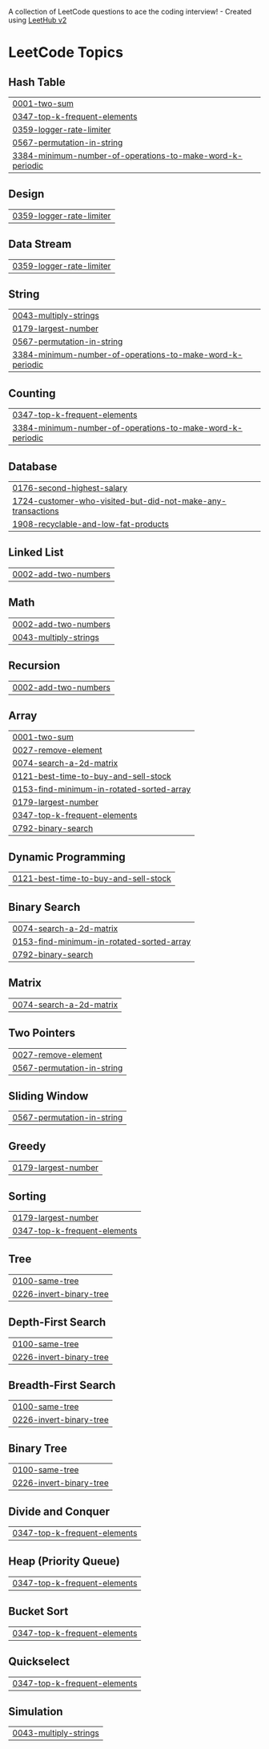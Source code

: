 A collection of LeetCode questions to ace the coding interview! - Created using [LeetHub v2](https://github.com/arunbhardwaj/LeetHub-2.0)
<!---LeetCode Topics Start-->
# LeetCode Topics
## Hash Table
|  |
| ------- |
| [0001-two-sum](https://github.com/syalal/leetcode/tree/master/0001-two-sum) |
| [0347-top-k-frequent-elements](https://github.com/syalal/leetcode/tree/master/0347-top-k-frequent-elements) |
| [0359-logger-rate-limiter](https://github.com/syalal/leetcode/tree/master/0359-logger-rate-limiter) |
| [0567-permutation-in-string](https://github.com/syalal/leetcode/tree/master/0567-permutation-in-string) |
| [3384-minimum-number-of-operations-to-make-word-k-periodic](https://github.com/syalal/leetcode/tree/master/3384-minimum-number-of-operations-to-make-word-k-periodic) |
## Design
|  |
| ------- |
| [0359-logger-rate-limiter](https://github.com/syalal/leetcode/tree/master/0359-logger-rate-limiter) |
## Data Stream
|  |
| ------- |
| [0359-logger-rate-limiter](https://github.com/syalal/leetcode/tree/master/0359-logger-rate-limiter) |
## String
|  |
| ------- |
| [0043-multiply-strings](https://github.com/syalal/leetcode/tree/master/0043-multiply-strings) |
| [0179-largest-number](https://github.com/syalal/leetcode/tree/master/0179-largest-number) |
| [0567-permutation-in-string](https://github.com/syalal/leetcode/tree/master/0567-permutation-in-string) |
| [3384-minimum-number-of-operations-to-make-word-k-periodic](https://github.com/syalal/leetcode/tree/master/3384-minimum-number-of-operations-to-make-word-k-periodic) |
## Counting
|  |
| ------- |
| [0347-top-k-frequent-elements](https://github.com/syalal/leetcode/tree/master/0347-top-k-frequent-elements) |
| [3384-minimum-number-of-operations-to-make-word-k-periodic](https://github.com/syalal/leetcode/tree/master/3384-minimum-number-of-operations-to-make-word-k-periodic) |
## Database
|  |
| ------- |
| [0176-second-highest-salary](https://github.com/syalal/leetcode/tree/master/0176-second-highest-salary) |
| [1724-customer-who-visited-but-did-not-make-any-transactions](https://github.com/syalal/leetcode/tree/master/1724-customer-who-visited-but-did-not-make-any-transactions) |
| [1908-recyclable-and-low-fat-products](https://github.com/syalal/leetcode/tree/master/1908-recyclable-and-low-fat-products) |
## Linked List
|  |
| ------- |
| [0002-add-two-numbers](https://github.com/syalal/leetcode/tree/master/0002-add-two-numbers) |
## Math
|  |
| ------- |
| [0002-add-two-numbers](https://github.com/syalal/leetcode/tree/master/0002-add-two-numbers) |
| [0043-multiply-strings](https://github.com/syalal/leetcode/tree/master/0043-multiply-strings) |
## Recursion
|  |
| ------- |
| [0002-add-two-numbers](https://github.com/syalal/leetcode/tree/master/0002-add-two-numbers) |
## Array
|  |
| ------- |
| [0001-two-sum](https://github.com/syalal/leetcode/tree/master/0001-two-sum) |
| [0027-remove-element](https://github.com/syalal/leetcode/tree/master/0027-remove-element) |
| [0074-search-a-2d-matrix](https://github.com/syalal/leetcode/tree/master/0074-search-a-2d-matrix) |
| [0121-best-time-to-buy-and-sell-stock](https://github.com/syalal/leetcode/tree/master/0121-best-time-to-buy-and-sell-stock) |
| [0153-find-minimum-in-rotated-sorted-array](https://github.com/syalal/leetcode/tree/master/0153-find-minimum-in-rotated-sorted-array) |
| [0179-largest-number](https://github.com/syalal/leetcode/tree/master/0179-largest-number) |
| [0347-top-k-frequent-elements](https://github.com/syalal/leetcode/tree/master/0347-top-k-frequent-elements) |
| [0792-binary-search](https://github.com/syalal/leetcode/tree/master/0792-binary-search) |
## Dynamic Programming
|  |
| ------- |
| [0121-best-time-to-buy-and-sell-stock](https://github.com/syalal/leetcode/tree/master/0121-best-time-to-buy-and-sell-stock) |
## Binary Search
|  |
| ------- |
| [0074-search-a-2d-matrix](https://github.com/syalal/leetcode/tree/master/0074-search-a-2d-matrix) |
| [0153-find-minimum-in-rotated-sorted-array](https://github.com/syalal/leetcode/tree/master/0153-find-minimum-in-rotated-sorted-array) |
| [0792-binary-search](https://github.com/syalal/leetcode/tree/master/0792-binary-search) |
## Matrix
|  |
| ------- |
| [0074-search-a-2d-matrix](https://github.com/syalal/leetcode/tree/master/0074-search-a-2d-matrix) |
## Two Pointers
|  |
| ------- |
| [0027-remove-element](https://github.com/syalal/leetcode/tree/master/0027-remove-element) |
| [0567-permutation-in-string](https://github.com/syalal/leetcode/tree/master/0567-permutation-in-string) |
## Sliding Window
|  |
| ------- |
| [0567-permutation-in-string](https://github.com/syalal/leetcode/tree/master/0567-permutation-in-string) |
## Greedy
|  |
| ------- |
| [0179-largest-number](https://github.com/syalal/leetcode/tree/master/0179-largest-number) |
## Sorting
|  |
| ------- |
| [0179-largest-number](https://github.com/syalal/leetcode/tree/master/0179-largest-number) |
| [0347-top-k-frequent-elements](https://github.com/syalal/leetcode/tree/master/0347-top-k-frequent-elements) |
## Tree
|  |
| ------- |
| [0100-same-tree](https://github.com/syalal/leetcode/tree/master/0100-same-tree) |
| [0226-invert-binary-tree](https://github.com/syalal/leetcode/tree/master/0226-invert-binary-tree) |
## Depth-First Search
|  |
| ------- |
| [0100-same-tree](https://github.com/syalal/leetcode/tree/master/0100-same-tree) |
| [0226-invert-binary-tree](https://github.com/syalal/leetcode/tree/master/0226-invert-binary-tree) |
## Breadth-First Search
|  |
| ------- |
| [0100-same-tree](https://github.com/syalal/leetcode/tree/master/0100-same-tree) |
| [0226-invert-binary-tree](https://github.com/syalal/leetcode/tree/master/0226-invert-binary-tree) |
## Binary Tree
|  |
| ------- |
| [0100-same-tree](https://github.com/syalal/leetcode/tree/master/0100-same-tree) |
| [0226-invert-binary-tree](https://github.com/syalal/leetcode/tree/master/0226-invert-binary-tree) |
## Divide and Conquer
|  |
| ------- |
| [0347-top-k-frequent-elements](https://github.com/syalal/leetcode/tree/master/0347-top-k-frequent-elements) |
## Heap (Priority Queue)
|  |
| ------- |
| [0347-top-k-frequent-elements](https://github.com/syalal/leetcode/tree/master/0347-top-k-frequent-elements) |
## Bucket Sort
|  |
| ------- |
| [0347-top-k-frequent-elements](https://github.com/syalal/leetcode/tree/master/0347-top-k-frequent-elements) |
## Quickselect
|  |
| ------- |
| [0347-top-k-frequent-elements](https://github.com/syalal/leetcode/tree/master/0347-top-k-frequent-elements) |
## Simulation
|  |
| ------- |
| [0043-multiply-strings](https://github.com/syalal/leetcode/tree/master/0043-multiply-strings) |
<!---LeetCode Topics End-->